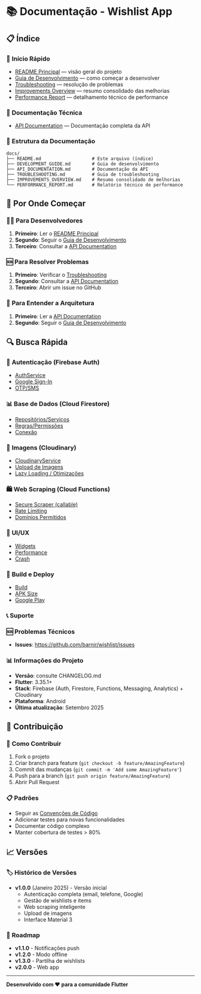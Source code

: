 # 📚 Documentação - Wishlist App

## 📋 Índice

### 🚀 **Início Rápido**
- [README Principal](../README.md) — visão geral do projeto
- [Guia de Desenvolvimento](DEVELOPMENT_GUIDE.md) — como começar a desenvolver
- [Troubleshooting](TROUBLESHOOTING.md) — resolução de problemas
- [Improvements Overview](IMPROVEMENTS_OVERVIEW.md) — resumo consolidado das melhorias
- [Performance Report](PERFORMANCE_REPORT.md) — detalhamento técnico de performance

### 🔧 **Documentação Técnica**
- [API Documentation](API_DOCUMENTATION.md) — Documentação completa da API

### 📁 **Estrutura da Documentação**

```
docs/
├── README.md                   # Este arquivo (índice)
├── DEVELOPMENT_GUIDE.md        # Guia de desenvolvimento
├── API_DOCUMENTATION.md        # Documentação da API
├── TROUBLESHOOTING.md          # Guia de troubleshooting
├── IMPROVEMENTS_OVERVIEW.md    # Resumo consolidado de melhorias
└── PERFORMANCE_REPORT.md       # Relatório técnico de performance
```

## 🎯 **Por Onde Começar**

### 👨‍💻 **Para Desenvolvedores**
1. **Primeiro**: Ler o [README Principal](../README.md)
2. **Segundo**: Seguir o [Guia de Desenvolvimento](DEVELOPMENT_GUIDE.md)
3. **Terceiro**: Consultar a [API Documentation](API_DOCUMENTATION.md)

### 🆘 **Para Resolver Problemas**
1. **Primeiro**: Verificar o [Troubleshooting](TROUBLESHOOTING.md)
2. **Segundo**: Consultar a [API Documentation](API_DOCUMENTATION.md)
3. **Terceiro**: Abrir um issue no GitHub

### 📖 **Para Entender a Arquitetura**
1. **Primeiro**: Ler a [API Documentation](API_DOCUMENTATION.md)
2. **Segundo**: Seguir o [Guia de Desenvolvimento](DEVELOPMENT_GUIDE.md)

## 🔍 **Busca Rápida**

### 🔐 **Autenticação (Firebase Auth)**
- [AuthService](API_DOCUMENTATION.md#autenticação)
- [Google Sign-In](TROUBLESHOOTING.md#problema-erro-no-google-sign-in)
- [OTP/SMS](TROUBLESHOOTING.md#problema-otp-não-chega-via-sms)

### 📊 **Base de Dados (Cloud Firestore)**
- [Repositórios/Serviços](API_DOCUMENTATION.md#base-de-dados)
- [Regras/Permissões](TROUBLESHOOTING.md#problema-erro-de-permissão)
- [Conexão](TROUBLESHOOTING.md#problema-erro-de-conexão)

### 📸 **Imagens (Cloudinary)**
- [CloudinaryService](API_DOCUMENTATION.md#imagens)
- [Upload de Imagens](TROUBLESHOOTING.md#problema-upload-de-imagem-falha)
- [Lazy Loading / Otimizações](TROUBLESHOOTING.md#problema-imagem-não-carrega)

### 🛍️ **Web Scraping (Cloud Functions)**
- [Secure Scraper (callable)](API_DOCUMENTATION.md#web-scraping)
- [Rate Limiting](TROUBLESHOOTING.md#problema-rate-limiting)
- [Domínios Permitidos](TROUBLESHOOTING.md#problema-scraping-não-funciona)

### 🎨 **UI/UX**
- [Widgets](API_DOCUMENTATION.md#widgets-api)
- [Performance](TROUBLESHOOTING.md#problema-performance-lenta)
- [Crash](TROUBLESHOOTING.md#problema-app-crash-ao-abrir)

### 🔧 **Build e Deploy**
- [Build](TROUBLESHOOTING.md#problema-build-falha)
- [APK Size](TROUBLESHOOTING.md#problema-apk-muito-grande)
- [Google Play](DEVELOPMENT_GUIDE.md#google-play-store)

### 📞 **Suporte**

### 🆘 **Problemas Técnicos**
- **Issues**: https://github.com/barnir/wishlist/issues

### 📊 **Informações do Projeto**
- **Versão**: consulte CHANGELOG.md
- **Flutter**: 3.35.1+
- **Stack**: Firebase (Auth, Firestore, Functions, Messaging, Analytics) + Cloudinary
- **Plataforma**: Android
- **Última atualização**: Setembro 2025

## 🔄 **Contribuição**

### 📝 **Como Contribuir**
1. Fork o projeto
2. Criar branch para feature (`git checkout -b feature/AmazingFeature`)
3. Commit das mudanças (`git commit -m 'Add some AmazingFeature'`)
4. Push para a branch (`git push origin feature/AmazingFeature`)
5. Abrir Pull Request

### 📋 **Padrões**
- Seguir as [Convenções de Código](DEVELOPMENT_GUIDE.md#convenções-de-código)
- Adicionar testes para novas funcionalidades
- Documentar código complexo
- Manter cobertura de testes > 80%

## 📈 **Versões**

### 🏷️ **Histórico de Versões**
- **v1.0.0** (Janeiro 2025) - Versão inicial
  - Autenticação completa (email, telefone, Google)
  - Gestão de wishlists e items
  - Web scraping inteligente
  - Upload de imagens
  - Interface Material 3

### 🔮 **Roadmap**
- **v1.1.0** - Notificações push
- **v1.2.0** - Modo offline
- **v1.3.0** - Partilha de wishlists
- **v2.0.0** - Web app

---

**Desenvolvido com ❤️ para a comunidade Flutter**
